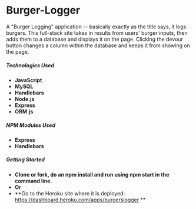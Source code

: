 # Burger-Logger

A "Burger Logging" application -- basically exactly as the title says, it logs burgers. This full-stack site takes in results from users' burger inputs, then adds them to a database and displays it on the page. Clicking the devour button changes a column within the database and keeps it from showing on the page.

##### Technologies Used
* **JavaScript**
* **MySQL**
* **Handlebars**
* **Node.js**
* **Express**
* **ORM.js**

##### NPM Modules Used
* **Express**
* **Handlebars**

##### Getting Started
* **Clone or fork, do an npm install and run using npm start in the command line.**
* **Or**
* **Go to the Heroku site where it is deployed: https://dashboard.heroku.com/apps/burgerslogger **